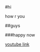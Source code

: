 #hi


how r you

##guys

###happy now

[youtube link](https://www.youtube.com/watch?v=_TpCPduC8CM&list=PLhhO7g8ucBH7-eYVfaEj6YzZhkxrhM17U&index=4)

